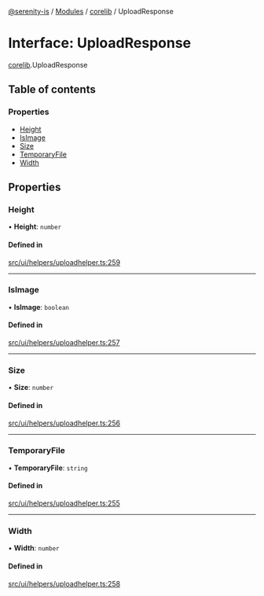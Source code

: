 [@serenity-is](../README.md) / [Modules](../modules.md) / [corelib](../modules/corelib.md) / UploadResponse

# Interface: UploadResponse

[corelib](../modules/corelib.md).UploadResponse

## Table of contents

### Properties

- [Height](corelib.UploadResponse.md#height)
- [IsImage](corelib.UploadResponse.md#isimage)
- [Size](corelib.UploadResponse.md#size)
- [TemporaryFile](corelib.UploadResponse.md#temporaryfile)
- [Width](corelib.UploadResponse.md#width)

## Properties

### Height

• **Height**: `number`

#### Defined in

[src/ui/helpers/uploadhelper.ts:259](https://github.com/serenity-is/serenity/blob/master/packages/corelib/src/ui/helpers/uploadhelper.ts#L259)

___

### IsImage

• **IsImage**: `boolean`

#### Defined in

[src/ui/helpers/uploadhelper.ts:257](https://github.com/serenity-is/serenity/blob/master/packages/corelib/src/ui/helpers/uploadhelper.ts#L257)

___

### Size

• **Size**: `number`

#### Defined in

[src/ui/helpers/uploadhelper.ts:256](https://github.com/serenity-is/serenity/blob/master/packages/corelib/src/ui/helpers/uploadhelper.ts#L256)

___

### TemporaryFile

• **TemporaryFile**: `string`

#### Defined in

[src/ui/helpers/uploadhelper.ts:255](https://github.com/serenity-is/serenity/blob/master/packages/corelib/src/ui/helpers/uploadhelper.ts#L255)

___

### Width

• **Width**: `number`

#### Defined in

[src/ui/helpers/uploadhelper.ts:258](https://github.com/serenity-is/serenity/blob/master/packages/corelib/src/ui/helpers/uploadhelper.ts#L258)
